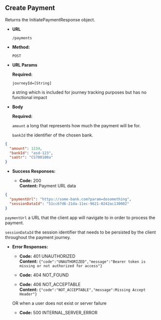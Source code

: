Create Payment
----
Returns the InitiatePaymentResponse object.

* **URL**

  `/payments`

* **Method:**

  `POST`

* **URL Params**

  **Required:**

  `journeyId=[String]`

  a string which is included for journey tracking purposes but has no functional impact

* **Body**

  **Required:**

  `amount`
  a long that represents how much the payment will be for.

  `bankId`
   the identifier of the chosen bank.

```json
{
  "amount": 1234, 
  "bankId": "asd-123",
  "saUtr": "CS700100a"
}
```

* **Success Responses:**

    * **Code:** 200 <br />
      **Content:** Payment URL data

```json
{
  "paymentUrl": "https://some-bank.com?param=dosomething",
  "sessionDataId": "51cc67d6-21da-11ec-9621-0242ac130002"
}
```
  `paymentUrl`
  a URL that the client app will navigate to in order to process the payment.

  `sessionDataId`
  the session identifier that needs to be persisted by the client throughout the payment journey. 

* **Error Responses:**

    * **Code:** 401 UNAUTHORIZED <br/>
      **Content:** `{"code":"UNAUTHORIZED","message":"Bearer token is missing or not authorized for access"}`

    * **Code:** 404 NOT_FOUND <br/>

    * **Code:** 406 NOT_ACCEPTABLE <br/>
      **Content:** `{"code":"NOT_ACCEPTABLE","message":Missing Accept Header"}`

  OR when a user does not exist or server failure

    * **Code:** 500 INTERNAL_SERVER_ERROR <br/>




